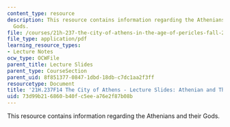 ```yaml
---
content_type: resource
description: This resource contains information regarding the Athenians and their
  Gods.
file: /courses/21h-237-the-city-of-athens-in-the-age-of-pericles-fall-2014/73d99b216860b40fc5eea76e2f87b08b_MIT21H_237F14_Gods.pdf
file_type: application/pdf
learning_resource_types:
- Lecture Notes
ocw_type: OCWFile
parent_title: Lecture Slides
parent_type: CourseSection
parent_uid: 8f851377-0847-1dbd-18db-c7dc1aa2f3ff
resourcetype: Document
title: '21H.237F14 The City of Athens - Lecture Slides: Athenian and Their Gods'
uid: 73d99b21-6860-b40f-c5ee-a76e2f87b08b
---
```

This resource contains information regarding the Athenians and their Gods.